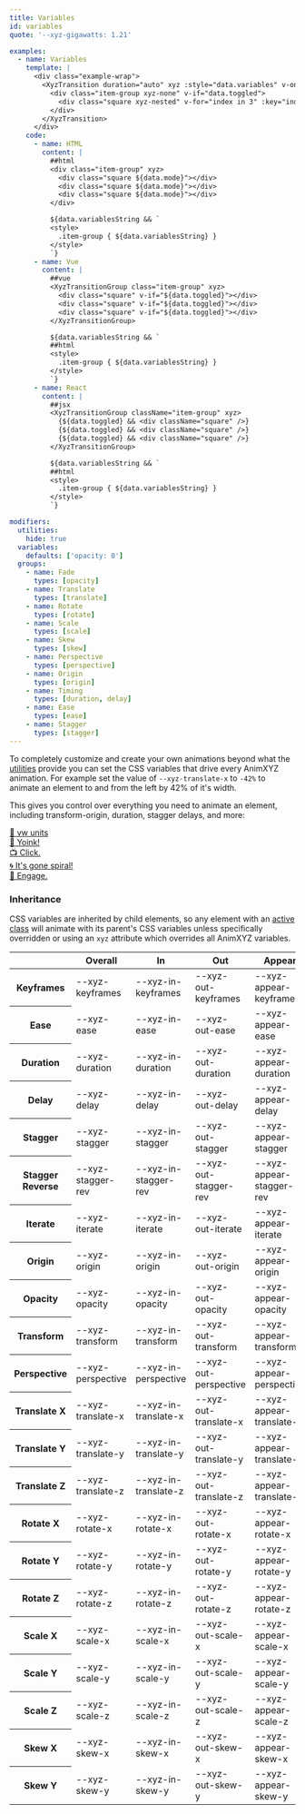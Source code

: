 ```yaml
---
title: Variables
id: variables
quote: '--xyz-gigawatts: 1.21'

examples:
  - name: Variables
    template: |
      <div class="example-wrap">
        <XyzTransition duration="auto" xyz :style="data.variables" v-on="data.listeners">
          <div class="item-group xyz-none" v-if="data.toggled">
            <div class="square xyz-nested" v-for="index in 3" :key="index"></div>
          </div>
        </XyzTransition>
      </div>
    code:
      - name: HTML
        content: |
          ##html
          <div class="item-group" xyz>
            <div class="square ${data.mode}"></div>
            <div class="square ${data.mode}"></div>
            <div class="square ${data.mode}"></div>
          </div>

          ${data.variablesString && `
          <style>
            .item-group { ${data.variablesString} }
          </style>
          `}
      - name: Vue
        content: |
          ##vue
          <XyzTransitionGroup class="item-group" xyz>
            <div class="square" v-if="${data.toggled}"></div>
            <div class="square" v-if="${data.toggled}"></div>
            <div class="square" v-if="${data.toggled}"></div>
          </XyzTransitionGroup>

          ${data.variablesString && `
          ##html
          <style>
            .item-group { ${data.variablesString} }
          </style>
          `}
      - name: React
        content: |
          ##jsx
          <XyzTransitionGroup className="item-group" xyz>
            {${data.toggled} && <div className="square" />}
            {${data.toggled} && <div className="square" />}
            {${data.toggled} && <div className="square" />}
          </XyzTransitionGroup>

          ${data.variablesString && `
          ##html
          <style>
            .item-group { ${data.variablesString} }
          </style>
          `}

modifiers:
  utilities:
    hide: true
  variables:
    defaults: ['opacity: 0']
  groups:
    - name: Fade
      types: [opacity]
    - name: Translate
      types: [translate]
    - name: Rotate
      types: [rotate]
    - name: Scale
      types: [scale]
    - name: Skew
      types: [skew]
    - name: Perspective
      types: [perspective]
    - name: Origin
      types: [origin]
    - name: Timing
      types: [duration, delay]
    - name: Ease
      types: [ease]
    - name: Stagger
      types: [stagger]
---
```


To completely customize and create your own animations beyond what the [utilities](#utilities) provide you can set the CSS variables that drive every AnimXYZ animation. For example set the value of `--xyz-translate-x` to `-42%` to animate an element to and from the left by 42% of it's width.

This gives you control over everything you need to animate an element, including transform-origin, duration, stagger delays, and more:

[🐞 vw units](?tab=examples&variables=translate-x:-100vw#variables)  
[🎈 Yoink!](<?tab=examples&variables=stagger:0.2s;translate-y:-350%;scale-x:0;ease:cubic-bezier(0.5,-1.5,0.5,1.5)#variables>)  
[📺 Click.](?tab=examples&variables=duration:0.6s;scale-x:1.25;scale-y:0#variables)  
[🌀 It's gone spiral!](<?tab=examples&variables=rotate-z:1turn;origin:center -200%;duration:2s;scale-x:0;scale-y:0#variables>)  
[💫 Engage.](?tab=examples&variables=rotate-x:90deg;rotate-z:-180deg;origin:-200%;stagger:0.1s;duration:0.75s;perspective:100px;translate-z:100px;translate-y:10vh#variables)  

### Inheritance
CSS variables are inherited by child elements, so any element with an [active class](#active-classes) will animate with its parent's CSS variables unless specifically overridden or using an `xyz` attribute which overrides all AnimXYZ variables.

<div class="variables-table table-wrap shadow-scroll">
  <table class="shadow-scroll-content">
    <thead>
      <tr>
        <th></th>
        <th>Overall</th>
        <th>In</th>
        <th>Out</th>
        <th>Appear</th>
      </tr>
    </thead>
    <tbody>
      <tr>
        <th scope="row">Keyframes</th>
        <td>--xyz-keyframes</td>
        <td>--xyz-in-keyframes</td>
        <td>--xyz-out-keyframes</td>
        <td>--xyz-appear-keyframes</td>
      </tr>
      <tr>
        <th scope="row">Ease</th>
        <td>--xyz-ease</td>
        <td>--xyz-in-ease</td>
        <td>--xyz-out-ease</td>
        <td>--xyz-appear-ease</td>
      </tr>
      <tr>
        <th scope="row">Duration</th>
        <td>--xyz-duration</td>
        <td>--xyz-in-duration</td>
        <td>--xyz-out-duration</td>
        <td>--xyz-appear-duration</td>
      </tr>
      <tr>
        <th scope="row">Delay</th>
        <td>--xyz-delay</td>
        <td>--xyz-in-delay</td>
        <td>--xyz-out-delay</td>
        <td>--xyz-appear-delay</td>
      </tr>
      <tr>
        <th scope="row">Stagger</th>
        <td>--xyz-stagger</td>
        <td>--xyz-in-stagger</td>
        <td>--xyz-out-stagger</td>
        <td>--xyz-appear-stagger</td>
      </tr>
      <tr>
        <th scope="row">Stagger Reverse</th>
        <td>--xyz-stagger-rev</td>
        <td>--xyz-in-stagger-rev</td>
        <td>--xyz-out-stagger-rev</td>
        <td>--xyz-appear-stagger-rev</td>
      </tr>
      <tr>
        <th scope="row">Iterate</th>
        <td>--xyz-iterate</td>
        <td>--xyz-in-iterate</td>
        <td>--xyz-out-iterate</td>
        <td>--xyz-appear-iterate</td>
      </tr>
      <tr>
        <th scope="row">Origin</th>
        <td>--xyz-origin</td>
        <td>--xyz-in-origin</td>
        <td>--xyz-out-origin</td>
        <td>--xyz-appear-origin</td>
      </tr>
      <tr>
        <th scope="row">Opacity</th>
        <td>--xyz-opacity</td>
        <td>--xyz-in-opacity</td>
        <td>--xyz-out-opacity</td>
        <td>--xyz-appear-opacity</td>
      </tr>
      <tr>
        <th scope="row">Transform</th>
        <td>--xyz-transform</td>
        <td>--xyz-in-transform</td>
        <td>--xyz-out-transform</td>
        <td>--xyz-appear-transform</td>
      </tr>
      <tr>
        <th scope="row">Perspective</th>
        <td>--xyz-perspective</td>
        <td>--xyz-in-perspective</td>
        <td>--xyz-out-perspective</td>
        <td>--xyz-appear-perspective</td>
      </tr>
      <tr>
        <th scope="row">Translate X</th>
        <td>--xyz-translate-x</td>
        <td>--xyz-in-translate-x</td>
        <td>--xyz-out-translate-x</td>
        <td>--xyz-appear-translate-x</td>
      </tr>
      <tr>
        <th scope="row">Translate Y</th>
        <td>--xyz-translate-y</td>
        <td>--xyz-in-translate-y</td>
        <td>--xyz-out-translate-y</td>
        <td>--xyz-appear-translate-y</td>
      </tr>
      <tr>
        <th scope="row">Translate Z</th>
        <td>--xyz-translate-z</td>
        <td>--xyz-in-translate-z</td>
        <td>--xyz-out-translate-z</td>
        <td>--xyz-appear-translate-z</td>
      </tr>
      <tr>
        <th scope="row">Rotate X</th>
        <td>--xyz-rotate-x</td>
        <td>--xyz-in-rotate-x</td>
        <td>--xyz-out-rotate-x</td>
        <td>--xyz-appear-rotate-x</td>
      </tr>
      <tr>
        <th scope="row">Rotate Y</th>
        <td>--xyz-rotate-y</td>
        <td>--xyz-in-rotate-y</td>
        <td>--xyz-out-rotate-y</td>
        <td>--xyz-appear-rotate-y</td>
      </tr>
      <tr>
        <th scope="row">Rotate Z</th>
        <td>--xyz-rotate-z</td>
        <td>--xyz-in-rotate-z</td>
        <td>--xyz-out-rotate-z</td>
        <td>--xyz-appear-rotate-z</td>
      </tr>
      <tr>
        <th scope="row">Scale X</th>
        <td>--xyz-scale-x</td>
        <td>--xyz-in-scale-x</td>
        <td>--xyz-out-scale-x</td>
        <td>--xyz-appear-scale-x</td>
      </tr>
      <tr>
        <th scope="row">Scale Y</th>
        <td>--xyz-scale-y</td>
        <td>--xyz-in-scale-y</td>
        <td>--xyz-out-scale-y</td>
        <td>--xyz-appear-scale-y</td>
      </tr>
      <tr>
        <th scope="row">Scale Z</th>
        <td>--xyz-scale-z</td>
        <td>--xyz-in-scale-z</td>
        <td>--xyz-out-scale-z</td>
        <td>--xyz-appear-scale-z</td>
      </tr>
      <tr>
        <th scope="row">Skew X</th>
        <td>--xyz-skew-x</td>
        <td>--xyz-in-skew-x</td>
        <td>--xyz-out-skew-x</td>
        <td>--xyz-appear-skew-x</td>
      </tr>
      <tr>
        <th scope="row">Skew Y</th>
        <td>--xyz-skew-y</td>
        <td>--xyz-in-skew-y</td>
        <td>--xyz-out-skew-y</td>
        <td>--xyz-appear-skew-y</td>
      </tr>
    </tbody>
  </table>
</div>
